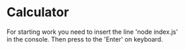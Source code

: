 # Calculator
For starting work you need to insert the line 'node index.js' \
in the console. Then press to the 'Enter' on keyboard.